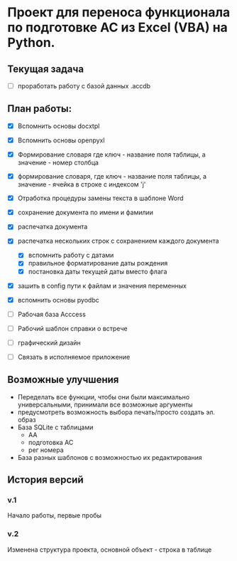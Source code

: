 # Проект для переноса функционала по подготовке АС из Excel (VBA) на Python.

## Текущая задача
- [ ] проработать работу с базой данных .accdb

## План работы:
- [x] Вспомнить основы docxtpl
- [x] Вспомнить основы openpyxl
- [x] Формирование словаря где ключ - название поля таблицы, а значение - номер столбца
- [x] формирование словаря, где ключ - название поля таблицы, а значение - ячейка в строке с индексом 'j'
- [x] Отработка процедуры замены текста в шаблоне Word
- [x] сохранение документа по имени и фамилии
- [x] распечатка документа
- [x] распечатка нескольких строк с сохранением каждого документа
  - [x] вспомнить работу с датами
  - [x] правильное форматирование даты рождения
  - [x] постановка даты текущей даты вместо флага
- [x] зашить в config пути к файлам и значения переменных
- [x] вспомнить основы pyodbc
- [ ] Рабочая база Acccess
- [ ] Рабочий шаблон справки о встрече
- [ ] графический дизайн
- [ ] Связать в исполняемое приложение


## Возможные улучшения
- Переделать все функции, чтобы они были максимально универсальными, принимали все возможные аргументы
- предусмотреть возможность выбора печать/просто создать эл. образ
- База SQLite с таблицами
  - АА
  - подготовка АС
  - рег номера
- База разных шаблонов с возможностью их редактирования

## История версий
### v.1 
Начало работы, первые пробы
### v.2
Изменена структура проекта, основной объект - строка в таблице